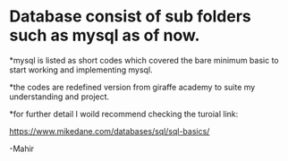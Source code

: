 # Database consist of sub folders such as mysql as of now.

*mysql is listed as short codes which covered the bare minimum basic to start working and implementing mysql.

*the codes are redefined version from giraffe academy to suite my understanding and project.

*for further detail I woild recommend checking the turoial link:

https://www.mikedane.com/databases/sql/sql-basics/


-Mahir

